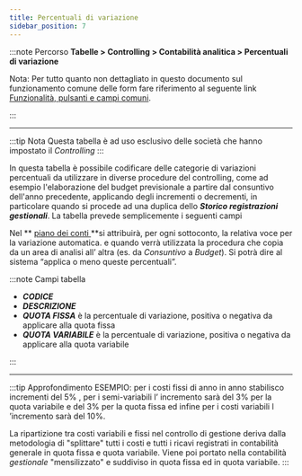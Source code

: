 ```yaml
---
title: Percentuali di variazione
sidebar_position: 7
---
```


:::note Percorso
**Tabelle > Controlling > Contabilità analitica > Percentuali di variazione**

Nota:
Per tutto quanto non dettagliato in questo documento sul funzionamento comune delle form fare riferimento al seguente link [Funzionalità, pulsanti e campi comuni](/docs/guide/common).

:::

---


:::tip Nota
Questa tabella è ad uso esclusivo delle società che hanno impostato il *Controlling*
:::


In questa tabella è possibile codificare delle categorie di variazioni percentuali da utilizzare in diverse procedure del controlling, come ad esempio l'elaborazione del budget previsionale a partire dal consuntivo dell'anno precedente, applicando degli incrementi o decrementi, in particolare quando si procede ad una duplica dello ***Storico registrazioni gestionali***. 
La tabella prevede semplicemente i seguenti campi


Nel ** [piano dei conti ](/docs/erp-home/registers/accounting/analytic-chart-of-accounts) **si attribuirà, per ogni sottoconto, la relativa voce per la variazione automatica.
e quando verrà utilizzata la procedura che copia da un area di analisi all’ altra (es. da *Consuntivo* a *Budget*). Si potrà dire al sistema “applica o meno queste percentuali”. 

:::note Campi tabella

- ***CODICE***
- ***DESCRIZIONE***
- ***QUOTA FISSA*** è la percentuale di variazione, positiva o negativa da applicare alla quota fissa
- ***QUOTA VARIABILE*** è la percentuale di variazione, positiva o negativa da applicare alla quota variabile

:::

---

:::tip Approfondimento
ESEMPIO: per i costi fissi di anno in anno stabilisco incrementi del 5% , per i semi-variabili l’ incremento sarà del 3% per la quota variabile e del 3% per la quota fissa ed infine per i costi variabili l ’incremento sarà del 10%. 

La ripartizione tra costi variabili e fissi nel controllo di gestione deriva dalla metodologia di "splittare" tutti i costi e tutti i ricavi registrati in contabilità generale in quota fissa e quota variabile. Viene poi portato nella contabilità *gestionale* "mensilizzato" e suddiviso in quota fissa ed in quota variabile.
:::





